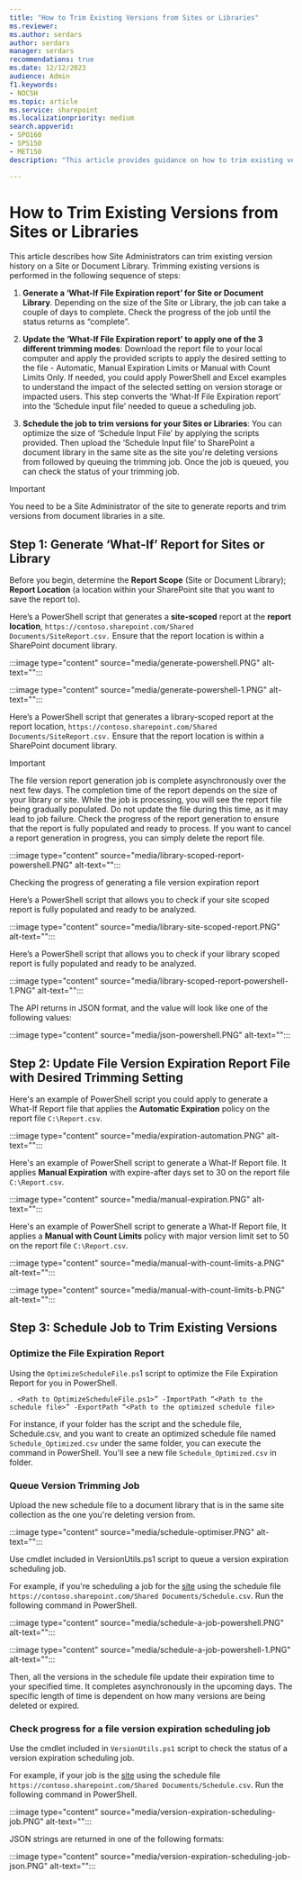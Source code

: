 ```yaml
---
title: "How to Trim Existing Versions from Sites or Libraries"
ms.reviewer: 
ms.author: serdars
author: serdars
manager: serdars
recommendations: true
ms.date: 12/12/2023
audience: Admin
f1.keywords:
- NOCSH
ms.topic: article
ms.service: sharepoint
ms.localizationpriority: medium
search.appverid:
- SPO160
- SPS150
- MET150
description: "This article provides guidance on how to trim existing versions from sites or libraries."

---
```


# How to Trim Existing Versions from Sites or Libraries

This article describes how Site Administrators can trim existing version history on a Site or Document Library. Trimming existing versions is performed in the following sequence of steps:  

1. **Generate a ‘What-If File Expiration report’ for Site or Document Library**. Depending on the size of the Site or Library, the job can take a couple of days to complete. Check the progress of the job until the status returns as “complete”.  

1. **Update the ‘What-If File Expiration report’ to apply one of the 3 different trimming modes**: Download the report file to your local computer and apply the provided scripts to apply the desired setting to the file - Automatic, Manual Expiration Limits or Manual with Count Limits Only. If needed, you could apply PowerShell and Excel examples to understand the impact of the selected setting on version storage or impacted users. This step converts the ‘What-If File Expiration report’ into the ‘Schedule input file’ needed to queue a scheduling job.  

1. **Schedule the job to trim versions for your Sites or Libraries**: You can optimize the size of ‘Schedule Input File’ by applying the scripts provided. Then upload the ‘Schedule Input file’ to SharePoint a document library in the same site as the site you're deleting versions from followed by queuing the trimming job. Once the job is queued, you can check the status of your trimming job.
 
> [!IMPORTANT]
> You need to be a Site Administrator of the site to generate reports and trim versions from document libraries in a site.

## Step 1: Generate ‘What-If’ Report for Sites or Library

Before you begin, determine the **Report Scope** (Site or Document Library); **Report Location** (a location within your SharePoint site that you want to save the report to).

Here’s a PowerShell script that generates a **site-scoped** report at the **report location**, `https://contoso.sharepoint.com/Shared Documents/SiteReport.csv.` Ensure that the report location is within a SharePoint document library.

:::image type="content" source="media/generate-powershell.PNG" alt-text="":::

:::image type="content" source="media/generate-powershell-1.PNG" alt-text="":::

Here’s a PowerShell script that generates a library-scoped report at the report location, `https://contoso.sharepoint.com/Shared Documents/SiteReport.csv.` Ensure that the report location is within a SharePoint document library.

> [!IMPORTANT]
> The file version report generation job is complete asynchronously over the next few days. The completion time of the report depends on the size of your library or site.
> While the job is processing, you will see the report file being gradually populated. Do not update the file during this time, as it may lead to job failure. Check the progress of the report generation to ensure that the report is fully populated and ready to process.
> If you want to cancel a report generation in progress, you can simply delete the report file.

:::image type="content" source="media/library-scoped-report-powershell.PNG" alt-text=""::: 

Checking the progress of generating a file version expiration report 

Here’s a PowerShell script that allows you to check if your site scoped report is fully populated and ready to be analyzed.

:::image type="content" source="media/library-site-scoped-report.PNG" alt-text=""::: 

Here’s a PowerShell script that allows you to check if your library scoped report is fully populated and ready to be analyzed.

:::image type="content" source="media/library-scoped-report-powershell-1.PNG" alt-text="":::

The API returns in JSON format, and the value will look like one of the following values:
 
:::image type="content" source="media/json-powershell.PNG" alt-text="":::

## Step 2: Update File Version Expiration Report File with Desired Trimming Setting

Here's an example of PowerShell script you could apply to generate a What-If Report file that applies the **Automatic Expiration**  policy on the report file `C:\Report.csv`.  

:::image type="content" source="media/expiration-automation.PNG" alt-text="":::

Here's an example of PowerShell script to generate a What-If Report file. It applies **Manual Expiration** with expire-after days set to 30 on the report file `C:\Report.csv`.  

:::image type="content" source="media/manual-expiration.PNG" alt-text="":::

Here's an example of PowerShell script to generate a What-If Report file, It applies a **Manual with Count Limits** policy with major version limit set to 50 on the report file `C:\Report.csv`.

:::image type="content" source="media/manual-with-count-limits-a.PNG" alt-text="":::

:::image type="content" source="media/manual-with-count-limits-b.PNG" alt-text="":::

## Step 3: Schedule Job to Trim Existing Versions

### Optimize the File Expiration Report

Using the `OptimizeScheduleFile.ps`1 script to optimize the File Expiration Report for you in PowerShell.  

`. <Path to OptimizeScheduleFile.ps1>” -ImportPath “<Path to the schedule file>” -ExportPath “<Path to the optimized schedule file>`

For instance, if your folder has the script and the schedule file, Schedule.csv, and you want to create an optimized schedule file named `Schedule_Optimized.csv` under the same folder, you can execute the command in PowerShell. You'll see a new file `Schedule_Optimized.csv` in folder.  

### Queue Version Trimming Job

Upload the new schedule file to a document library that is in the same site collection as the one you're deleting version from.

:::image type="content" source="media/schedule-optimiser.PNG" alt-text="":::

Use cmdlet included in VersionUtils.ps1 script to queue a version expiration scheduling job.

For example, if you're scheduling a job for the [site](https://contoso.sharepoint.com) using the schedule file `https://contoso.sharepoint.com/Shared Documents/Schedule.csv`. Run the following command in PowerShell.

:::image type="content" source="media/schedule-a-job-powershell.PNG" alt-text="":::

:::image type="content" source="media/schedule-a-job-powershell-1.PNG" alt-text="":::

Then, all the versions in the schedule file update their expiration time to your specified time. It completes asynchronously in the upcoming days. The specific length of time is dependent on how many versions are being deleted or expired.  

### Check progress for a file version expiration scheduling job

Use the cmdlet included in `VersionUtils.ps1` script to check the status of a version expiration scheduling job.  

For example, if your job is the [site](https://contoso.sharepoint.com) using the schedule file `https://contoso.sharepoint.com/Shared Documents/Schedule.csv`. Run the following command in PowerShell.

:::image type="content" source="media/version-expiration-scheduling-job.PNG" alt-text="":::

JSON strings are returned in one of the following formats:

:::image type="content" source="media/version-expiration-scheduling-job-json.PNG" alt-text="":::


